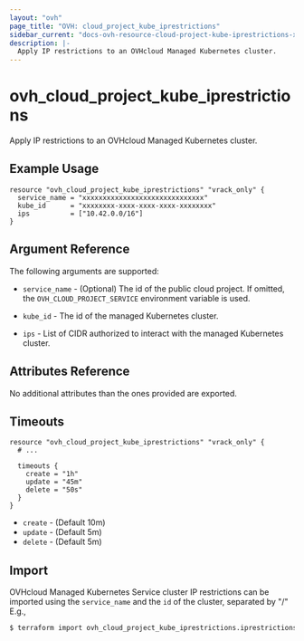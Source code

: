 ```yaml
---
layout: "ovh"
page_title: "OVH: cloud_project_kube_iprestrictions"
sidebar_current: "docs-ovh-resource-cloud-project-kube-iprestrictions-x"
description: |-
  Apply IP restrictions to an OVHcloud Managed Kubernetes cluster.
---
```


# ovh_cloud_project_kube_iprestrictions

Apply IP restrictions to an OVHcloud Managed Kubernetes cluster.

## Example Usage

```hcl
resource "ovh_cloud_project_kube_iprestrictions" "vrack_only" {
  service_name = "xxxxxxxxxxxxxxxxxxxxxxxxxxxxxx"
  kube_id      = "xxxxxxxx-xxxx-xxxx-xxxx-xxxxxxxx"
  ips          = ["10.42.0.0/16"]
}
```

## Argument Reference

The following arguments are supported:

* `service_name` - (Optional) The id of the public cloud project. If omitted,
    the `OVH_CLOUD_PROJECT_SERVICE` environment variable is used.

* `kube_id` - The id of the managed Kubernetes cluster.

* `ips` - List of CIDR authorized to interact with the managed Kubernetes cluster.

## Attributes Reference

No additional attributes than the ones provided are exported.

## Timeouts

```hcl
resource "ovh_cloud_project_kube_iprestrictions" "vrack_only" {
  # ...

  timeouts {
    create = "1h"
    update = "45m"
    delete = "50s"
  }
}
```
* `create` - (Default 10m)
* `update` - (Default 5m)
* `delete` - (Default 5m)

## Import

OVHcloud Managed Kubernetes Service cluster IP restrictions can be imported using the `service_name` and the `id` of the cluster, separated by "/" E.g.,

```bash
$ terraform import ovh_cloud_project_kube_iprestrictions.iprestrictions service_name/kube_id
```
